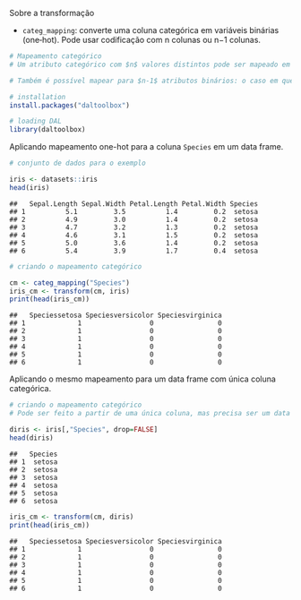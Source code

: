 Sobre a transformação
- `categ_mapping`: converte uma coluna categórica em variáveis binárias (one‑hot). Pode usar codificação com n colunas ou n−1 colunas.


``` r
# Mapeamento categórico
# Um atributo categórico com $n$ valores distintos pode ser mapeado em $n$ atributos binários (one‑hot).

# Também é possível mapear para $n-1$ atributos binários: o caso em que todos os atributos binários são zero representa o último valor categórico (não explícito nas colunas).

# installation 
install.packages("daltoolbox")

# loading DAL
library(daltoolbox)
```

Aplicando mapeamento one-hot para a coluna `Species` em um data frame.

``` r
# conjunto de dados para o exemplo 

iris <- datasets::iris
head(iris)
```

```
##   Sepal.Length Sepal.Width Petal.Length Petal.Width Species
## 1          5.1         3.5          1.4         0.2  setosa
## 2          4.9         3.0          1.4         0.2  setosa
## 3          4.7         3.2          1.3         0.2  setosa
## 4          4.6         3.1          1.5         0.2  setosa
## 5          5.0         3.6          1.4         0.2  setosa
## 6          5.4         3.9          1.7         0.4  setosa
```


``` r
# criando o mapeamento categórico

cm <- categ_mapping("Species")
iris_cm <- transform(cm, iris)
print(head(iris_cm))
```

```
##   Speciessetosa Speciesversicolor Speciesvirginica
## 1             1                 0                0
## 2             1                 0                0
## 3             1                 0                0
## 4             1                 0                0
## 5             1                 0                0
## 6             1                 0                0
```

Aplicando o mesmo mapeamento para um data frame com única coluna categórica.

``` r
# criando o mapeamento categórico
# Pode ser feito a partir de uma única coluna, mas precisa ser um data frame

diris <- iris[,"Species", drop=FALSE]
head(diris)
```

```
##   Species
## 1  setosa
## 2  setosa
## 3  setosa
## 4  setosa
## 5  setosa
## 6  setosa
```


``` r
iris_cm <- transform(cm, diris)
print(head(iris_cm))
```

```
##   Speciessetosa Speciesversicolor Speciesvirginica
## 1             1                 0                0
## 2             1                 0                0
## 3             1                 0                0
## 4             1                 0                0
## 5             1                 0                0
## 6             1                 0                0
```
